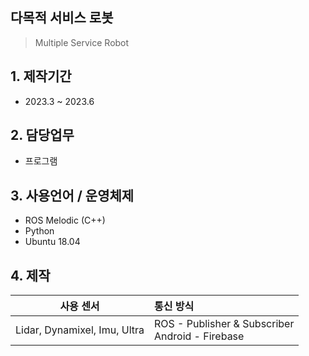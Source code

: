 ## 다목적 서비스 로봇
> Multiple Service Robot

## 1. 제작기간
- 2023.3 ~ 2023.6

## 2. 담당업무
- 프로그램

## 3. 사용언어 / 운영체제
- ROS Melodic (C++)
- Python
- Ubuntu 18.04

## 4. 제작
|사용 센서|통신 방식|
|:--:|:--|
|Lidar, Dynamixel, Imu, Ultra|ROS - Publisher & Subscriber</br>Android - Firebase|
